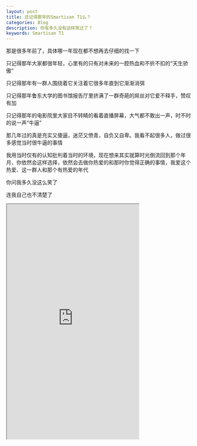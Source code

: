 ```yaml
---
layout: post
title: 还记得那年的Smartisan T1么？
categories: Blog
description: 你有多久没有这样笑过了？
keywords: Smartisan T1
---
```


那是很多年前了，具体哪一年现在都不想再去仔细的找一下

只记得那年大家都很年轻，心里有的只有对未来的一腔热血和不折不扣的“天生骄傲”

只记得那年有一群人围绕着它关注着它很多年直到它渐渐消弭

只记得那年鲁东大学的图书馆报告厅里挤满了一群奇葩的屌丝对它爱不释手，赞叹有加

只记得那年的电影院里大家目不转睛的看着直播屏幕，大气都不敢出一声，时不时的说一声“牛逼”

那几年过的真是充实又傻逼，迷茫又愤青，自负又自卑。我看不起很多人，做过很多感觉当时很牛逼的事情

我用当时仅有的认知批判着当时的环境，现在想来其实就算时光倒流回到那个年月，你依然会这样选择，依然会去做你热爱的和那时你觉得正确的事情，我爱这个热爱、这一群人和那个有热爱的年代

你问我多久没这么笑了

连我自己也不清楚了

<iframe height=640 width=360 src="https://plldds.me/images/blog/bc55ba2dff955cf33fa14cedf7cd216f.mp4">

